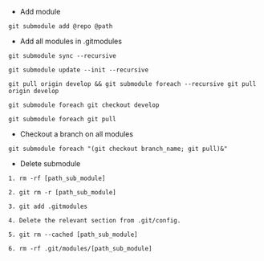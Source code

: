 - Add module

```
git submodule add @repo @path
```

- Add all modules in .gitmodules

```
git submodule sync --recursive

git submodule update --init --recursive

git pull origin develop && git submodule foreach --recursive git pull origin develop

git submodule foreach git checkout develop

git submodule foreach git pull
```

- Checkout a branch on all modules

```
git submodule foreach "(git checkout branch_name; git pull)&"
```

- Delete submodule

```
1. rm -rf [path_sub_module]

2. git rm -r [path_sub_module]

3. git add .gitmodules

4. Delete the relevant section from .git/config.

5. git rm --cached [path_sub_module]

6. rm -rf .git/modules/[path_sub_module]
```
